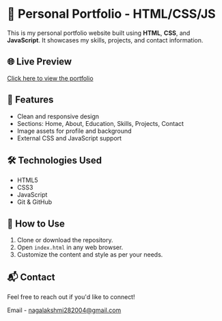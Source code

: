 # 💼 Personal Portfolio - HTML/CSS/JS

This is my personal portfolio website built using **HTML**, **CSS**, and **JavaScript**. It showcases my skills, projects, and contact information.

## 🌐 Live Preview
[Click here to view the portfolio](https://your-username.github.io/portfolio/)  


## 📁 Features

- Clean and responsive design
- Sections: Home, About, Education, Skills, Projects, Contact
- Image assets for profile and background
- External CSS and JavaScript support

## 🛠️ Technologies Used

- HTML5
- CSS3
- JavaScript
- Git & GitHub

## 🚀 How to Use

1. Clone or download the repository.
2. Open `index.html` in any web browser.
3. Customize the content and style as per your needs.

## 📬 Contact

Feel free to reach out if you'd like to connect!

Email - nagalakshmi282004@gmail.com

